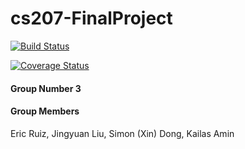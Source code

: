 # cs207-FinalProject

[![Build Status](https://travis-ci.org/Software-Samurais/cs207-FinalProject.svg?branch=master)](https://travis-ci.org/Software-Samurais/cs207-FinalProject)

[![Coverage Status](https://codecov.io/gh/Software-Samurais/cs207-FinalProject/branch/master/graph/badge.svg)](https://codecov.io/gh/Software-Samurais/cs207-FinalProject)

#### Group Number  3
#### Group Members
Eric Ruiz, Jingyuan Liu, Simon (Xin) Dong, Kailas Amin
